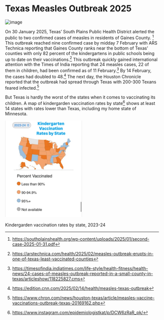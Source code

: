 
<!-- README.md is generated from README.Rmd. Please edit that file -->

# Texas Measles Outbreak 2025

<!-- badges: start -->

![image](https://img.shields.io/badge/R-276DC3?style=for-the-badge&logo=r&logoColor=white)
<!-- badges: end -->

On 30 January 2025, Texas’ South Plains Public Health District alerted
the public to two confirmed cases of measles in residents of Gaines
County. [^1] This outbreak reached nine confirmed case by midday 7
February with ARS Technica reporting that Gaines County ranks near the
bottom of Texas’ counties with only 82 percent of the kindergartens in
public schools being up to date on their vaccinations.[^2] This outbreak
quickly gained international attention with the Times of India reporting
that 24 measles cases, 22 of them in children, had been confirmed as of
11 February.[^3] By 14 February, the cases had doubled to 48.[^4] The
next day, the Houston Chronicle reported that the outbreak had spread
through Texas with 200-300 Texans feared infected.[^5]

But Texas is hardly the worst of the states when it comes to vaccinating
its children. A map of kindergarden vaccination rates by state[^6] shows
at least 14 states with rates lower than Texas, including my home state
of Minnesota.

<div class="figure">

<img src="images/k-vax-rates-by-state.jpg" alt="Kindergarden vaccination rates by state, 2023-24" width="50%" />
<p class="caption">
Kindergarden vaccination rates by state, 2023-24
</p>

</div>

[^1]: <https://southplainshealth.org/wp-content/uploads/2025/01/second-case-2025-01-31.pdf>

[^2]: <https://arstechnica.com/health/2025/02/measles-outbreak-erupts-in-one-of-texas-least-vaccinated-counties>

[^3]: <https://timesofindia.indiatimes.com/life-style/health-fitness/health-news/24-cases-of-measles-outbreak-reported-in-a-small-county-in-texas/articleshow/118225827.cms>

[^4]: <https://edition.cnn.com/2025/02/14/health/measles-texas-outbreak>

[^5]: <https://www.chron.com/news/houston-texas/article/measles-vaccine-vaccinations-outbreak-texas-20169162.php>

[^6]: <https://www.instagram.com/epidemiologistkat/p/DCW6zRaR_pk/>
